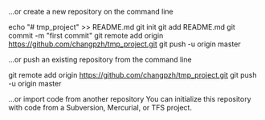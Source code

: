 …or create a new repository on the command line

echo "# tmp_project" >> README.md
git init
git add README.md
git commit -m "first commit"
git remote add origin https://github.com/changpzh/tmp_project.git
git push -u origin master

…or push an existing repository from the command line

git remote add origin https://github.com/changpzh/tmp_project.git
git push -u origin master

…or import code from another repository
You can initialize this repository with code from a Subversion, Mercurial, or TFS project.
